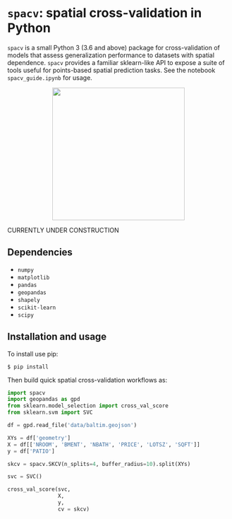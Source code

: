 # `spacv`: spatial cross-validation in Python

`spacv` is a small Python 3 (3.6 and above) package for cross-validation of models
that assess generalization performance to datasets with spatial dependence. `spacv` provides
a familiar sklearn-like API to expose a suite of tools useful for points-based spatial prediction tasks.
See the notebook `spacv_guide.ipynb` for usage.

<p align="center">
<img src="demo_viz.gif" width="300" height="300"/>
</p>

CURRENTLY UNDER CONSTRUCTION

## Dependencies

* `numpy`
* `matplotlib`
* `pandas`
* `geopandas`
* `shapely`
* `scikit-learn`
* `scipy`

## Installation and usage

To install use pip:

    $ pip install

Then build quick spatial cross-validation workflows as:

```python
import spacv
import geopandas as gpd
from sklearn.model_selection import cross_val_score
from sklearn.svm import SVC

df = gpd.read_file('data/baltim.geojson')

XYs = df['geometry']
X = df[['NROOM', 'BMENT', 'NBATH', 'PRICE', 'LOTSZ', 'SQFT']]
y = df['PATIO']

skcv = spacv.SKCV(n_splits=4, buffer_radius=10).split(XYs)

svc = SVC()

cross_val_score(svc, 
                X, 
                y, 
                cv = skcv)
```
